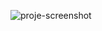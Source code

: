 ![proje-screenshot](https://media.discordapp.net/attachments/922810114958831647/939535168220319834/Ekran_goruntusu_2022-02-05_175543.png?width=1245&height=671)
